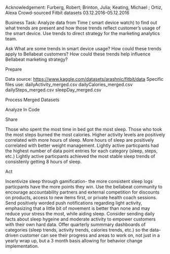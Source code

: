 
Acknowledgement: Furberg, Robert; Brinton, Julia; Keating, Michael ; Ortiz, Alexa
Crowd-sourced Fitbit datasets 03.12.2016-05.12.2016


Business Task: Analyze data from Time ( smart device watch) to find out what trends are present and how those trends reflect customer’s usage of the smart device. Use trends to direct strategy for the marketing analytics team.
 
Ask
What are some trends in smart device usage? 
How could these trends apply to Bellabeat customers? 
 How could these trends help influence Bellabeat marketing strategy?

Prepare

Data source: https://www.kaggle.com/datasets/arashnic/fitbit/data
Specific files use:
dailyActivity_merged.csv
dailyCalories_merged.csv
dailySteps_merged.csv
sleepDay_merged.csv

Process
Merged Datasets

Analyze
In Code

Share

Those who spent the most time in bed got the most sleep.
Those who took the most steps burned the most calories.
Higher activity levels are positively correlated with more hours of sleep.
More hours of sleep are positively correlated with better weight management.
Lightly active particpants had the highest number of data point entries for each category (sleep, steps, etc.)
Lightly active particpants achieved the most stable sleep trends of consistenly getting 8 hours of sleep.

Act

Incentivize sleep through gamification- the more consistent sleep logs particpants have the more points they win. Use the bellabeat community to encourage accountability partners and external competition for discounts on products, access to new items first, or private health coach sessions.
Send positively worded push notifications regarding light activity, emphasizing that a little bit of movement is better than none and may reduce your stress the most, while aiding sleep. 
Consider sending daily facts about sleep hygeine and moderate activity to empower customers with their own hard data.
Offer quarterly summmary dashboards of categories (sleep trends, activity trends, calories trends, etc.) so the data-driven customer can see their progress and areas to work on, not just in a yearly wrap up, but a 3 month basis allowing for behavior change implementation.

